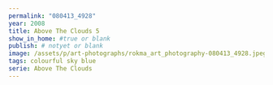 ```yaml
---
permalink: "080413_4928"
year: 2008
title: Above The Clouds 5
show_in_home: #true or blank
publish: # notyet or blank
image: /assets/p/art-photographs/rokma_art_photography-080413_4928.jpeg
tags: colourful sky blue
serie: Above The Clouds
---
```

